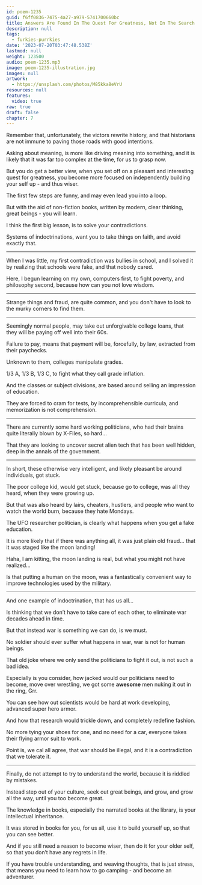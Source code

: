```yaml
---
id: poem-1235
guid: f6ff0836-7475-4a27-a979-5741700660bc
title: Answers Are Found In The Quest For Greatness, Not In The Search For Meaning
description: null
tags:
  - furkies-purrkies
date: '2023-07-20T03:47:48.538Z'
lastmod: null
weight: 123500
audio: poem-1235.mp3
image: poem-1235-illustration.jpg
images: null
artwork:
  - https://unsplash.com/photos/M85kka8eVrU
resources: null
features:
  video: true
raw: true
draft: false
chapter: 7
---
```


Remember that, unfortunately, the victors rewrite history,
and that historians are not immune to paving those roads with good intentions.

Asking about meaning, is more like driving meaning into something,
and it is likely that it was far too complex at the time, for us to grasp now.

But you do get a better view, when you set off on a pleasant and interesting quest for greatness,
you become more focused on independently building your self up - and thus wiser.

The first few steps are funny,
and may even lead you into a loop.

But with the aid of non-fiction books,
written by modern, clear thinking, great beings - you will learn.

I think the first big lesson,
is to solve your contradictions.

Systems of indoctrinations,
want you to take things on faith, and avoid exactly that.

---

When I was little, my first contradiction was bullies in school,
and I solved it by realizing that schools were fake, and that nobody cared.

Here, I begun learning on my own, computers first, to fight poverty,
and philosophy second, because how can you not love wisdom.

---

Strange things and fraud, are quite common,
and you don't have to look to the murky corners to find them.

---

Seemingly normal people, may take out unforgivable college loans,
that they will be paying off well into their 60s.

Failure to pay, means that payment will be, forcefully, by law,
extracted from their paychecks.

Unknown to them,
colleges manipulate grades.

1/3 A, 1/3 B, 1/3 C,
to fight what they call grade inflation.

And the classes or subject divisions,
are based around selling an impression of education.

They are forced to cram for tests,
by incomprehensible curricula, and memorization is not comprehension.

---

There are currently some hard working politicians,
who had their brains quite literally blown by X-Files, so hard…

That they are looking to uncover secret alien tech that has been well hidden,
deep in the annals of the government.

---

In short, these otherwise very intelligent,
and likely pleasant be around individuals, got stuck.

The poor college kid, would get stuck, because go to college,
was all they heard, when they were growing up.

But that was also heard by lairs, cheaters, hustlers,
and people who want to watch the world burn, because they hate Mondays.

The UFO researcher politician,
is clearly what happens when you get a fake education.

It is more likely that if there was anything all, it was just plain old fraud…
that it was staged like the moon landing!

Haha, I am kitting, the moon landing is real,
but what you might not have realized...

Is that putting a human on the moon,
was a fantastically convenient way to improve technologies used by the military.

---

And one example of indoctrination,
that has us all...

Is thinking that we don’t have to take care of each other,
to eliminate war decades ahead in time.

But that instead war is something we can do,
is we must.

No soldier should ever suffer what happens in war,
war is not for human beings.

That old joke where we only send the politicians to fight it out,
is not such a bad idea.

Especially is you consider, how jacked would our politicians need to become,
move over wrestling, we got some __awesome__ men nuking it out in the ring, Grr.

You can see how out scientists would be hard at work developing,
advanced super hero armor.

And how that research would trickle down,
and completely redefine fashion.

No more tying your shoes for one,
and no need for a car, everyone takes their flying armor suit to work.

Point is, we cal all agree, that war should be illegal,
and it is a contradiction that we tolerate it.

---

Finally, do not attempt to try to understand the world,
because it is riddled by mistakes.

Instead step out of your culture, seek out great beings,
and grow, and grow all the way, until you too become great.

The knowledge in books,
especially the narrated books at the library, is your intellectual inheritance.

It was stored in books for you, for us all,
use it to build yourself up, so that you can see better.

And if you still need a reason to become wiser,
then do it for your older self, so that you don’t have any regrets in life.

If you have trouble understanding, and weaving thoughts, that is just stress,
that means you need to learn how to go camping - and become an adventurer.
